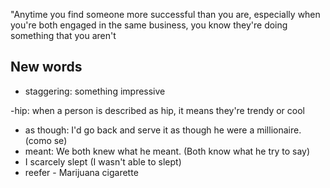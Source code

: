 "Anytime you find someone more successful than you are, especially when you're both engaged in the same business, you know they're doing something that you aren't



## New words

- staggering: something impressive

-hip: when a person is described as hip, it means they're trendy or cool

- as though: I'd go back and serve it as though he were a millionaire.(como se)
- meant: We both knew what he meant. (Both know what he try to say)
- I scarcely slept (I wasn't able to slept)
- reefer - Marijuana cigarette
